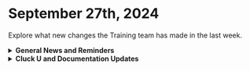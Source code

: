 # September 27th, 2024

Explore what new changes the Training team has made in the last week.

<details>

<summary><strong>General News and Reminders</strong></summary>

* **Game Tip of the Week:**
  * I just finished FFVII Rebirth. First, you should definitely play it. Second, as much as there is a TON of stuff to do in this game, the main storyline is the gold. Skip some of the side stuff and get to the end, it's worth it.
  * DON'T FORGET ZELDA ECHOES OF WISDOM IS OUT!
* **SHOUT OUTS** **TO:**
  * R. Paragallo, Tim, Andrew, Robert D., Ryan, Addy, Dominik, JD, Tom, Robert S., Jordan, and Cat
    * AND Kevin with a perfect score :confetti\_ball:
  * Take the [foundations-certification.md](../../cluck-university/rewst-foundations/foundations-certification.md "mention") Exam, and collect your prestigious **Certified Rewster** badge in Discord. As well as access to a super secret Discord channel.
* Join us in our [Cluck-U Discord channel](https://discord.com/channels/936789089703845988/1121465945295167588) if you have any questions, comments, or concerns!
* [Sign up for the Office Hours](https://calendly.com/cluck-u/office-hours?) to work through any questions you have during and after training! If there is something you want us to cover, Let us know!

</details>

<details>

<summary><strong>Cluck U and Documentation Updates</strong></summary>

**What's New at Cluck University?**

* Keep an eye out for the [Clean Automation (200 Series)](https://app.gitbook.com/o/mdGoyUomPKsvu1TSazxc/s/AQQ1EHVcEsGKBPVHmiav/~/diff/~/changes/942/~/revisions/8PDOguEglvOE7fhJGNYF/cluck-university/clean-automation-200-series)Certification👀​
* Stay tuned for exciting new self-paced content and special live sessions for beginners coming in September 2024!
* Check out the Cluck University Landing Page @ [go.rew.st/cluck-university](https://go.rew.st/cluck-university) for all the latest courses self-serve and live.

**The List of Reminders:**

* We'd love to get your feedback on our Training and Documentation! [Please fill out this form to let us know how we can improve](https://app.sli.do/event/m8C3AjPUnuDgpkVDmPsQL3)!
* You can make training and documentation requests at [https://rewst.canny.io/](https://rewst.canny.io/)​

**New & Updated Pages:**

* ​[September 20th, 2024](https://app.gitbook.com/o/mdGoyUomPKsvu1TSazxc/s/AQQ1EHVcEsGKBPVHmiav/~/diff/~/changes/942/~/revisions/8PDOguEglvOE7fhJGNYF/updates/marketplace-updates/september-20th-2024) updated to reflect new crate enhancements and bug fixes
* Open Mic: [Sept 20, 2024: How to Help The ROC Help You](https://app.gitbook.com/o/mdGoyUomPKsvu1TSazxc/s/AQQ1EHVcEsGKBPVHmiav/~/diff/~/changes/942/~/revisions/8PDOguEglvOE7fhJGNYF/updates/roc-open-mics/sept-20-2024-how-to-help-the-roc-help-you)

</details>
